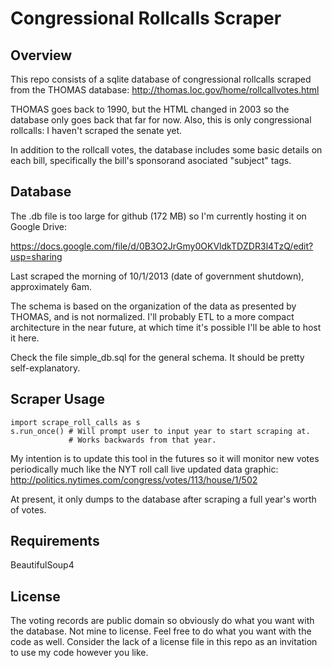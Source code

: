 # Congressional Rollcalls Scraper

## Overview

This repo consists of a sqlite database of congressional rollcalls scraped from
the THOMAS database: http://thomas.loc.gov/home/rollcallvotes.html

THOMAS goes back to 1990, but the HTML changed in 2003 so the database only
goes back that far for now. Also, this is only congressional rollcalls: I 
haven't scraped the senate yet. 

In addition to the rollcall votes, the database includes some basic details on 
each bill, specifically the bill's sponsorand asociated "subject" tags.

## Database

The .db file is too large for github (172 MB) so I'm currently hosting it on 
Google Drive: 

https://docs.google.com/file/d/0B3O2JrGmy0OKVldkTDZDR3l4TzQ/edit?usp=sharing

Last scraped the morning of 10/1/2013 (date of government shutdown), approximately 6am.

The schema is based on the organization of the data as presented by THOMAS, and
is not normalized. I'll probably ETL to a more compact architecture in the near
future, at which time it's possible I'll be able to host it here.

Check the file simple_db.sql for the general schema. It should be pretty 
self-explanatory.

## Scraper Usage

```
import scrape_roll_calls as s
s.run_once() # Will prompt user to input year to start scraping at. 
             # Works backwards from that year.
```

My intention is to update this tool in the futures so it will monitor new votes
periodically much like the NYT roll call live updated data graphic: 
http://politics.nytimes.com/congress/votes/113/house/1/502

At present, it only dumps to the database after scraping a full year's worth of
votes.

## Requirements

BeautifulSoup4

## License

The voting records are public domain so obviously do what you want with the 
database. Not mine to license. Feel free to do what you want with the code as 
well. Consider the lack of a license file in this repo as an invitation to use 
my code however you like.